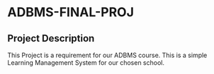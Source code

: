 # ADBMS-FINAL-PROJ

## Project Description

This Project is a requirement for our ADBMS course. This is a simple Learning Management System for our chosen school.




